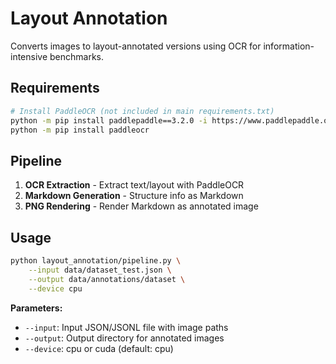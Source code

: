 # Layout Annotation

Converts images to layout-annotated versions using OCR for information-intensive benchmarks.

## Requirements
```bash
# Install PaddleOCR (not included in main requirements.txt)
python -m pip install paddlepaddle==3.2.0 -i https://www.paddlepaddle.org.cn/packages/stable/cpu/
python -m pip install paddleocr
```

## Pipeline

1. **OCR Extraction** - Extract text/layout with PaddleOCR
2. **Markdown Generation** - Structure info as Markdown  
3. **PNG Rendering** - Render Markdown as annotated image

## Usage

```bash
python layout_annotation/pipeline.py \
    --input data/dataset_test.json \
    --output data/annotations/dataset \
    --device cpu
```

**Parameters:**
- `--input`: Input JSON/JSONL file with image paths
- `--output`: Output directory for annotated images
- `--device`: cpu or cuda (default: cpu)